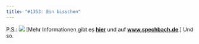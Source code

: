 ```yaml
---
title: "#1353: Ein bisschen"
---
```


P.S.:
<a href="http://www.fonflatter.de/bilder/ausstellung3/ausstellung_spechbach_s.png"><img src="http://www.fonflatter.de/bilder/ausstellung3/ausstellung_spechbach_sm.png"></a>
[Mehr Informationen gibt es <a href="http://www.fonflatter.de/ausstellung"><strong>hier</strong></a> und auf <a href="http://www.spechbach.de"><strong>www.spechbach.de</strong></a>.]
Und so.
